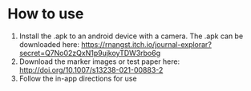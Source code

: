 # How to use
1. Install the .apk to an android device with a camera. The .apk can be downloaded here: https://rnangst.itch.io/journal-explorar?secret=Q7No02zQxN1p9ujkoyTDW3rbo6g
2. Download the marker images or test paper here: http://doi.org/10.1007/s13238-021-00883-2
3. Follow the in-app directions for use
